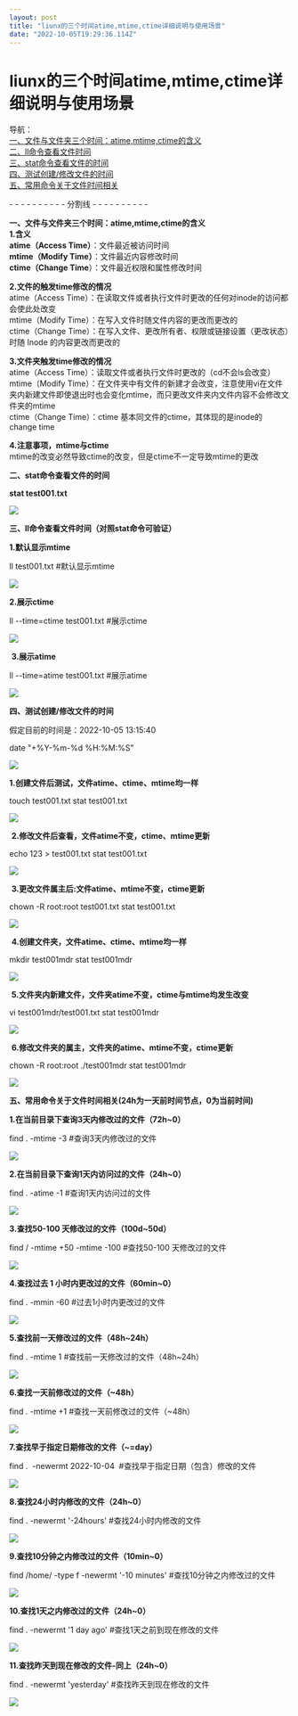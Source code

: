```yaml
---
layout: post
title: "liunx的三个时间atime,mtime,ctime详细说明与使用场景"
date: "2022-10-05T19:29:36.114Z"
---
```

liunx的三个时间atime,mtime,ctime详细说明与使用场景
====================================

导航：  
[一、文件与文件夹三个时间：atime,mtime,ctime的含义](#q1)  
[二、ll命令查看文件时间](#q2)  
[三、stat命令查看文件的时间](#q3)  
[四、测试创建/修改文件的时间](#q4)  
[五、常用命令关于文件时间相关](#q5)

\- - - - - - - - - - 分割线 - - - - - - - - - -

**一、文件与文件夹三个时间：atime,mtime,ctime的含义**  
**1.含义**  
**atime（Access Time）**：文件最近被访问时间  
**mtime（Modify Time）**：文件最近内容修改时间  
**ctime（Change Time**）：文件最近权限和属性修改时间

**2.文件的触发time修改的情况**  
atime（Access Time）：在读取文件或者执行文件时更改的任何对inode的访问都会使此处改变  
mtime（Modify Time）：在写入文件时随文件内容的更改而更改的  
ctime（Change Time）：在写入文件、更改所有者、权限或链接设置（更改状态）时随 Inode 的内容更改而更改的

**3.文件夹触发time修改的情况**  
atime（Access Time）：读取文件或者执行文件时更改的（cd不会ls会改变）  
mtime（Modify Time）：在文件夹中有文件的新建才会改变，注意使用vi在文件夹内新建文件即使退出时也会变化mtime，而只更改文件夹内文件内容不会修改文件夹的mtime  
ctime（Change Time）：ctime 基本同文件的ctime，其体现的是inode的change time

**4.注意事项，mtime与ctime**  
mtime的改变必然导致ctime的改变，但是ctime不一定导致mtime的更改

**二、stat命令查看文件的时间**

**stat test001.txt**

![](https://img2022.cnblogs.com/blog/1767782/202210/1767782-20221005130210732-2133877504.png)

**三、ll命令查看文件时间（对照stat命令可验证）**

**1.默认显示mtime**

ll test001.txt  #默认显示mtime

![](https://img2022.cnblogs.com/blog/1767782/202210/1767782-20221005130709990-1701290769.png)

**2.展示ctime**

ll --time=ctime test001.txt #展示ctime

![](https://img2022.cnblogs.com/blog/1767782/202210/1767782-20221005130808884-63722305.png)

 **3.展示atime**

ll --time=atime test001.txt #展示atime

![](https://img2022.cnblogs.com/blog/1767782/202210/1767782-20221005130851813-877549461.png)

**四、测试创建/修改文件的时间**

假定目前的时间是：2022-10-05 13:15:40

date "+%Y-%m-%d %H:%M:%S"

![](https://img2022.cnblogs.com/blog/1767782/202210/1767782-20221005131632717-496577351.png)

**1.创建文件后测试，文件atime、ctime、mtime均一样**

touch test001.txt
stat test001.txt

![](https://img2022.cnblogs.com/blog/1767782/202210/1767782-20221005131915628-568606095.png)

 **2.修改文件后查看，文件atime不变，ctime、mtime更新**

echo 123 > test001.txt
stat test001.txt

![](https://img2022.cnblogs.com/blog/1767782/202210/1767782-20221005131948866-473108489.png)

 **3.更改文件属主后:文件atime、mtime不变，ctime更新**

chown -R root:root test001.txt
stat test001.txt

![](https://img2022.cnblogs.com/blog/1767782/202210/1767782-20221005132130749-1947079203.png)

 **4.创建文件夹，文件atime、ctime、mtime均一样**

mkdir test001mdr
stat test001mdr

![](https://img2022.cnblogs.com/blog/1767782/202210/1767782-20221005132456163-1134546470.png)

 **5.文件夹内新建文件，文件夹atime不变，ctime与mtime均发生改变**

vi test001mdr/test001.txt
stat test001mdr

![](https://img2022.cnblogs.com/blog/1767782/202210/1767782-20221005132611317-1316313985.png)

 **6.修改文件夹的属主，文件夹的atime、mtime不变，ctime更新**

chown -R root:root ./test001mdr
stat test001mdr

![](https://img2022.cnblogs.com/blog/1767782/202210/1767782-20221005133616161-428588648.png)

**五、常用命令关于文件时间相关(24h为一天前时间节点，0为当前时间)**

**1.在当前目录下查询3天内修改过的文件（72h~0）**

find .  -mtime -3 #查询3天内修改过的文件

![](https://img2022.cnblogs.com/blog/1767782/202210/1767782-20221005152353331-1613539555.png)

**2.在当前目录下查询1天内访问过的文件（24h~0）**

find . -atime -1 #查询1天内访问过的文件

![](https://img2022.cnblogs.com/blog/1767782/202210/1767782-20221005152716265-468565590.png)

**3.查找50-100 天修改过的文件（100d~50d）**

find / -mtime +50 -mtime -100 #查找50-100 天修改过的文件

![](https://img2022.cnblogs.com/blog/1767782/202210/1767782-20221005152854424-1193987384.png)

**4.查找过去 1 小时内更改过的文件（60min~0）**

find . -mmin -60 #过去1小时内更改过的文件

![](https://img2022.cnblogs.com/blog/1767782/202210/1767782-20221005160134972-782170486.png)

**5.查找前一天修改过的文件（48h~24h）**

find . -mtime 1 #查找前一天修改过的文件（48h~24h）

![](https://img2022.cnblogs.com/blog/1767782/202210/1767782-20221005195520123-1789056299.png)

**6.查找一天前修改过的文件（~48h）**

find . -mtime +1 #查找一天前修改过的文件（~48h）

![](https://img2022.cnblogs.com/blog/1767782/202210/1767782-20221005205437773-109652533.png)

**7.查找早于指定日期修改的文件（~=day）**

find .  -newermt 2022-10-04  #查找早于指定日期（包含）修改的文件

![](https://img2022.cnblogs.com/blog/1767782/202210/1767782-20221005205712290-571820713.png)

**8.查找24小时内修改的文件（24h~0）**

find .  -newermt '\-24hours'  #查找24小时内修改的文件

![](https://img2022.cnblogs.com/blog/1767782/202210/1767782-20221005205949256-933596048.png)

**9.查找10分钟之内修改过的文件（10min~0）**

find /home/ -type f -newermt '\-10 minutes' #查找10分钟之内修改过的文件

![](https://img2022.cnblogs.com/blog/1767782/202210/1767782-20221005210140591-1579031390.png)

**10.查找1天之内修改过的文件（24h~0）**

find . -newermt '1 day ago' #查找1天之前到现在修改的文件

![](https://img2022.cnblogs.com/blog/1767782/202210/1767782-20221005210353131-714092844.png)

**11.查找昨天到现在修改的文件-同上（24h~0）**

find .  -newermt 'yesterday' #查找昨天到现在修改的文件

![](https://img2022.cnblogs.com/blog/1767782/202210/1767782-20221005210852346-1131428896.png)
